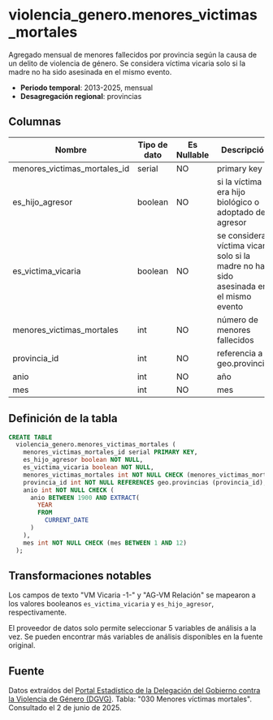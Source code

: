 # violencia_genero.menores_victimas_mortales

Agregado mensual de menores fallecidos por provincia según la causa de un delito de violencia de género. Se considera víctima vicaria solo si la madre no ha sido asesinada en el mismo evento.

- **Periodo temporal**: 2013-2025, mensual
- **Desagregación regional**: provincias

## Columnas

| Nombre | Tipo de dato | Es Nullable | Descripción |
| --- | --- | --- | --- |
| menores_victimas_mortales_id | serial | NO | primary key |
| es_hijo_agresor | boolean | NO | si la víctima era hijo biológico o adoptado del agresor |
| es_victima_vicaria | boolean | NO | se considera víctima vicaria solo si la madre no ha sido asesinada en el mismo evento |
| menores_victimas_mortales | int | NO | número de menores fallecidos |
| provincia_id | int | NO | referencia a geo.provincias |
| anio | int | NO | año |
| mes | int | NO | mes |

## Definición de la tabla

```sql
CREATE TABLE
  violencia_genero.menores_victimas_mortales (
    menores_victimas_mortales_id serial PRIMARY KEY,
    es_hijo_agresor boolean NOT NULL,
    es_victima_vicaria boolean NOT NULL,
    menores_victimas_mortales int NOT NULL CHECK (menores_victimas_mortales >= 0),
    provincia_id int NOT NULL REFERENCES geo.provincias (provincia_id),
    anio int NOT NULL CHECK (
      anio BETWEEN 1900 AND EXTRACT(
        YEAR
        FROM
          CURRENT_DATE
      )
    ),
    mes int NOT NULL CHECK (mes BETWEEN 1 AND 12)
  );
```

## Transformaciones notables
Los campos de texto "VM Vicaria -1-" y "AG-VM Relación" se mapearon a los valores booleanos `es_victima_vicaria` y `es_hijo_agresor`, respectivamente.

El proveedor de datos solo permite seleccionar 5 variables de análisis a la vez. Se pueden encontrar más variables de análisis disponibles en la fuente original.

## Fuente
Datos extraídos del <a href="https://estadisticasviolenciagenero.igualdad.gob.es/" target="_blank">Portal Estadístico de la Delegación del Gobierno contra la Violencia de Género (DGVG)</a>. Tabla: "030 Menores víctimas mortales".
Consultado el 2 de junio de 2025.
